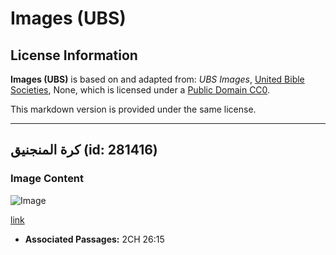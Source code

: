# Images (UBS)

## License Information

**Images (UBS)** is based on and adapted from: _UBS Images_, [United Bible Societies](https://unitedbiblesocieties.org/), None, which is licensed under a [Public Domain CC0](https://creativecommons.org/public-domain/cc0/).

This markdown version is provided under the same license.



--------------------------------

## كرة المنجنيق (id: 281416)

### Image Content

![Image](https://cdn.aquifer.bible/aquifer-content/resources/Media/WEB-0399_catapult_ball.jpg)

[link](https://cdn.aquifer.bible/aquifer-content/resources/Media/WEB-0399_catapult_ball.jpg)

* **Associated Passages:** 2CH 26:15

